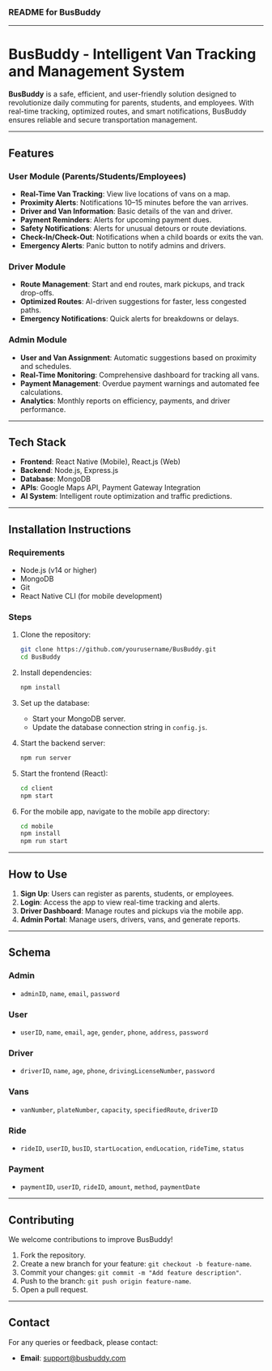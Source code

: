 ### **README for BusBuddy**

---

# **BusBuddy - Intelligent Van Tracking and Management System**

**BusBuddy** is a safe, efficient, and user-friendly solution designed to revolutionize daily commuting for parents, students, and employees. With real-time tracking, optimized routes, and smart notifications, BusBuddy ensures reliable and secure transportation management.

---

## **Features**

### **User Module (Parents/Students/Employees)**
- **Real-Time Van Tracking**: View live locations of vans on a map.  
- **Proximity Alerts**: Notifications 10–15 minutes before the van arrives.  
- **Driver and Van Information**: Basic details of the van and driver.  
- **Payment Reminders**: Alerts for upcoming payment dues.  
- **Safety Notifications**: Alerts for unusual detours or route deviations.  
- **Check-In/Check-Out**: Notifications when a child boards or exits the van.  
- **Emergency Alerts**: Panic button to notify admins and drivers.  

### **Driver Module**
- **Route Management**: Start and end routes, mark pickups, and track drop-offs.  
- **Optimized Routes**: AI-driven suggestions for faster, less congested paths.  
- **Emergency Notifications**: Quick alerts for breakdowns or delays.  

### **Admin Module**
- **User and Van Assignment**: Automatic suggestions based on proximity and schedules.  
- **Real-Time Monitoring**: Comprehensive dashboard for tracking all vans.  
- **Payment Management**: Overdue payment warnings and automated fee calculations.  
- **Analytics**: Monthly reports on efficiency, payments, and driver performance.

---

## **Tech Stack**
- **Frontend**: React Native (Mobile), React.js (Web)  
- **Backend**: Node.js, Express.js  
- **Database**: MongoDB  
- **APIs**: Google Maps API, Payment Gateway Integration  
- **AI System**: Intelligent route optimization and traffic predictions.  

---

## **Installation Instructions**

### **Requirements**
- Node.js (v14 or higher)
- MongoDB
- Git
- React Native CLI (for mobile development)

### **Steps**
1. Clone the repository:
   ```bash
   git clone https://github.com/yourusername/BusBuddy.git
   cd BusBuddy
   ```
2. Install dependencies:
   ```bash
   npm install
   ```
3. Set up the database:
   - Start your MongoDB server.
   - Update the database connection string in `config.js`.

4. Start the backend server:
   ```bash
   npm run server
   ```
5. Start the frontend (React):
   ```bash
   cd client
   npm start
   ```
6. For the mobile app, navigate to the mobile app directory:
   ```bash
   cd mobile
   npm install
   npm run start
   ```

---

## **How to Use**
1. **Sign Up**: Users can register as parents, students, or employees.  
2. **Login**: Access the app to view real-time tracking and alerts.  
3. **Driver Dashboard**: Manage routes and pickups via the mobile app.  
4. **Admin Portal**: Manage users, drivers, vans, and generate reports.

---

## **Schema**

### **Admin**
- `adminID`, `name`, `email`, `password`

### **User**
- `userID`, `name`, `email`, `age`, `gender`, `phone`, `address`, `password`

### **Driver**
- `driverID`, `name`, `age`, `phone`, `drivingLicenseNumber`, `password`

### **Vans**
- `vanNumber`, `plateNumber`, `capacity`, `specifiedRoute`, `driverID`

### **Ride**
- `rideID`, `userID`, `busID`, `startLocation`, `endLocation`, `rideTime`, `status`

### **Payment**
- `paymentID`, `userID`, `rideID`, `amount`, `method`, `paymentDate`

---

## **Contributing**
We welcome contributions to improve BusBuddy!  
1. Fork the repository.  
2. Create a new branch for your feature: `git checkout -b feature-name`.  
3. Commit your changes: `git commit -m "Add feature description"`.  
4. Push to the branch: `git push origin feature-name`.  
5. Open a pull request.  

---


## **Contact**
For any queries or feedback, please contact:  
- **Email**: support@busbuddy.com  
